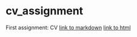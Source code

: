 # cv_assignment
First assignment: CV
[link to markdown](http://thomasbarks.github.io/cv_assignment/NoCss.html)
[link to html](http://thomasbarks.github.io/cv_assignment/)
